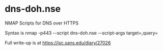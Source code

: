 # dns-doh.nse
NMAP Scripts for DNS over HTTPS

Syntax is nmap -p443 --script dns-doh.nse <dns server ip> --script-args target=<target>,query=<query type>
  
Full write-up is at https://isc.sans.edu/diary/27026
